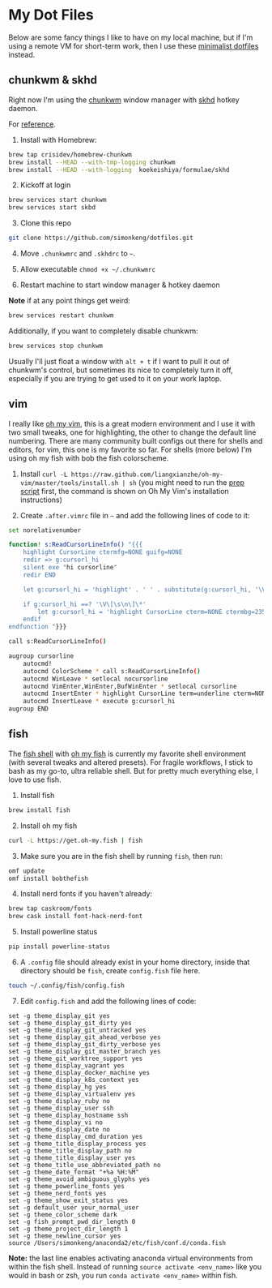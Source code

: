 # My Dot Files

Below are some fancy things I like to have on my local machine, but if I'm using a remote VM for short-term work, then I use these [minimalist dotfiles](https://github.com/simonkeng/dotfiles/tree/defaultist) instead. 

## chunkwm & skhd

Right now I'm using the [chunkwm](https://koekeishiya.github.io/chunkwm/) window manager with [skhd](https://github.com/koekeishiya/skhd)
hotkey daemon.

For [reference](http://hde-advent-2017.hatenadiary.jp/entry/2017/12/24/000000).

1. Install with Homebrew:

```bash
brew tap crisidev/homebrew-chunkwm
brew install --HEAD --with-tmp-logging chunkwm
brew install --HEAD --with-logging  koekeishiya/formulae/skhd
```
2. Kickoff at login

```bash
brew services start chunkwm
brew services start skbd
```
3. Clone this repo

```bash
git clone https://github.com/simonkeng/dotfiles.git
```
4. Move `.chunkwmrc` and `.skhdrc` to `~`.

5. Allow executable `chmod +x ~/.chunkwmrc`

6. Restart machine to start window manager & hotkey daemon

**Note** if at any point things get weird:

```bash
brew services restart chunkwm
```

Additionally, if you want to completely disable chunkwm: 

```bash
brew services stop chunkwm
```
Usually I'll just float a window with `alt + t` if I want to pull it out of
chunkwm's control, but sometimes its nice to completely turn it off, especially
if you are trying to get used to it on your work laptop. 


## vim

I really like [oh my vim](https://github.com/liangxianzhe/oh-my-vim), this is a great modern environment and I use it with two small tweaks, one for highlighting, the other to change the default line numbering. There are many community built configs out there for shells and editors, for vim, this one is my favorite so far. For shells (more below) I'm using oh my fish with bob the fish colorscheme.

1. Install `curl -L https://raw.github.com/liangxianzhe/oh-my-vim/master/tools/install.sh | sh` (you might need to run the [prep script](https://github.com/liangxianzhe/oh-my-vim/blob/master/tools/prepare_mac.sh) first, the command is shown on Oh My Vim's installation instructions)

2. Create `.after.vimrc` file in `~` and add the following lines of code to it:

```bash
set norelativenumber

function! s:ReadCursorLineInfo() "{{{
    highlight CursorLine ctermfg=NONE guifg=NONE
    redir => g:cursorl_hi
    silent exe "hi cursorline"
    redir END

    let g:cursorl_hi = 'highlight' . ' ' . substitute(g:cursorl_hi, '\V\(\n\|\s\*xxx\)', '', 'g')

    if g:cursorl_hi ==? '\V\[\s\n\]\*'
        let g:cursorl_hi = 'highlight CursorLine cterm=NONE ctermbg=235 guibg=White'
    endif
endfunction "}}}

call s:ReadCursorLineInfo()

augroup cursorline
    autocmd!
    autocmd ColorScheme * call s:ReadCursorLineInfo()
    autocmd WinLeave * setlocal nocursorline
    autocmd VimEnter,WinEnter,BufWinEnter * setlocal cursorline
    autocmd InsertEnter * highlight CursorLine term=underline cterm=NONE ctermbg=16  guibg=LightGray
    autocmd InsertLeave * execute g:cursorl_hi
augroup END
```

## fish

The [fish shell](https://fishshell.com/) with [oh my fish](https://github.com/oh-my-fish/oh-my-fish) is currently my favorite shell environment (with several tweaks and altered presets). For fragile workflows, I stick to bash as my go-to, ultra reliable shell. But for pretty much everything else, I love to use fish.

1. Install fish

```bash
brew install fish
```

2. Install oh my fish

```bash
curl -L https://get.oh-my.fish | fish
```

3. Make sure you are in the fish shell by running `fish`, then run:

```bash
omf update
omf install bobthefish
```

4. Install nerd fonts if you haven't already:

```bash
brew tap caskroom/fonts
brew cask install font-hack-nerd-font
```
5. Install powerline status

```bash
pip install powerline-status
```
6. A `.config` file should already exist in your home directory, inside that directory should be `fish`, create `config.fish` file here.

```bash
touch ~/.config/fish/config.fish
```
7. Edit `config.fish` and add the following lines of code:

```.fish
set -g theme_display_git yes
set -g theme_display_git_dirty yes
set -g theme_display_git_untracked yes
set -g theme_display_git_ahead_verbose yes
set -g theme_display_git_dirty_verbose yes
set -g theme_display_git_master_branch yes
set -g theme_git_worktree_support yes
set -g theme_display_vagrant yes
set -g theme_display_docker_machine yes
set -g theme_display_k8s_context yes
set -g theme_display_hg yes
set -g theme_display_virtualenv yes
set -g theme_display_ruby no
set -g theme_display_user ssh
set -g theme_display_hostname ssh
set -g theme_display_vi no
set -g theme_display_date no
set -g theme_display_cmd_duration yes
set -g theme_title_display_process yes
set -g theme_title_display_path no
set -g theme_title_display_user yes
set -g theme_title_use_abbreviated_path no
set -g theme_date_format "+%a %H:%M"
set -g theme_avoid_ambiguous_glyphs yes
set -g theme_powerline_fonts yes
set -g theme_nerd_fonts yes
set -g theme_show_exit_status yes
set -g default_user your_normal_user
set -g theme_color_scheme dark
set -g fish_prompt_pwd_dir_length 0
set -g theme_project_dir_length 1
set -g theme_newline_cursor yes
source /Users/simonkeng/anaconda2/etc/fish/conf.d/conda.fish

```
**Note:** the last line enables activating anaconda virtual environments from within the fish shell. Instead of running `source activate <env_name>` like you would in bash or zsh, you run `conda activate <env_name>` within fish.
